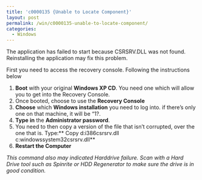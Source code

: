 ```yaml
---
title: 'c0000135 {Unable to Locate Component}'
layout: post
permalink: /win/c0000135-unable-to-locate-component/
categories:
  - Windows
---
```

The application has failed to start because CSRSRV.DLL was not found. Reinstalling the application may fix this problem.

First you need to access the recovery console. Following the instructions below

  1. **Boot** with your original **Windows XP CD**. You need one which will allow you to get into the Recovery Console.
  2. Once booted, choose to use the **Recovery Console**
  3. **Choose** which **Windows installation** you need to log into. if there’s only one on that machine, it will be “1?.
  4. **Type** **in** the **Administrator password**.
  5. You need to then copy a version of the file that isn&#8217;t corrupted, over the one that is. Type:** Copy d:i386csrsrv.dll c:windowssystem32csrsrv.dll**
  6. **Restart the Computer**

_This command also may indicated Harddrive failure. Scan with a Hard Drive tool such as Spinrite or HDD Regenerator to make sure the drive is in good condition._

